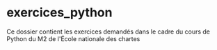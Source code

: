 # exercices_python
Ce dossier contient les exercices demandés dans le cadre du cours de Python du M2 de l'École nationale des chartes
